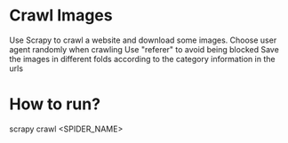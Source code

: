 # Crawl Images
Use Scrapy to crawl a website and download some images.
Choose user agent randomly when crawling
Use "referer" to avoid being blocked
Save the images in different folds according to the category information in the urls
# How to run?
scrapy crawl <SPIDER_NAME>
